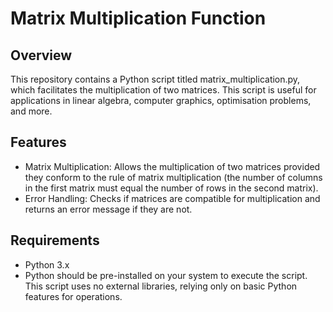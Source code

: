 # Matrix Multiplication Function

## Overview

This repository contains a Python script titled matrix_multiplication.py, which facilitates the multiplication of two matrices. This script is useful for applications in linear algebra, computer graphics, optimisation problems, and more.

## Features

- Matrix Multiplication: Allows the multiplication of two matrices provided they conform to the rule of matrix multiplication (the number of columns in the first matrix must equal the number of rows in the second matrix).
- Error Handling: Checks if matrices are compatible for multiplication and returns an error message if they are not.

## Requirements

- Python 3.x
- Python should be pre-installed on your system to execute the script. This script uses no external libraries, relying only on basic Python features for operations.
